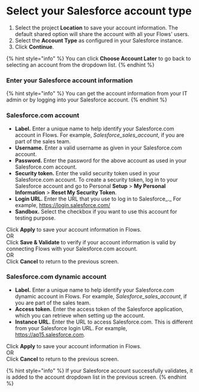 # Select your Salesforce account type

1. Select the project **Location** to save your account information. The default shared option will share the account with all your Flows' users. 
2. Select the **Account Type** as configured in your Salesforce instance. 
3. Click **Continue**.

{% hint style="info" %}
You can click **Choose Account Later** to go back to selecting an account from the dropdown list.
{% endhint %}

### Enter your Salesforce account information

{% hint style="info" %}
You can get the account information from your IT admin or by logging into your Salesforce account.
{% endhint %}

### Salesforce.com account

* **Label.** Enter a unique name to help identify your Salesforce.com account in Flows. For example, _Salesforce\_sales\_account_, if you are part of the sales team.
* **Username.** Enter a valid username as given in your Salesforce.com account.
* **Password.** Enter the password for the above account as used in your Salesforce.com account.
* **Security token.** Enter the valid security token used in your Salesforce.com account. To create a security token, log in to your Salesforce account and go to Personal **Setup** &gt; **My Personal Information** &gt; **Reset My Security Token**.
* **Login URL.** Enter the URL that you use to log in to Salesforce_._ For example, https://login.salesforce.com/
* **Sandbox.** Select the checkbox if you want to use this account for testing purpose.

Click **Apply** to save your account information in Flows.  
OR  
Click **Save & Validate** to verify if your account information is valid by connecting Flows with your Salesforce.com account.  
OR  
Click **Cancel** to return to the previous screen.

### Salesforce.com dynamic account

* **Label.** Enter a unique name to help identify your Salesforce.com dynamic account in Flows. For example, _Salesforce\_sales\_account_, if you are part of the sales team.
* **Access token.** Enter the access token of the Salesforce application, which you can retrieve when setting up the account.
* **Instance URL.** Enter the URL to access Salesforce.com. This is different from your Salesforce login URL. For example, https://ap15.salesforce.com.

Click **Apply** to save your account information in Flows.  
OR  
Click **Cancel** to return to the previous screen.

{% hint style="info" %}
If your Salesforce account successfully validates, it is added to the account dropdown list in the previous screen.
{% endhint %}









